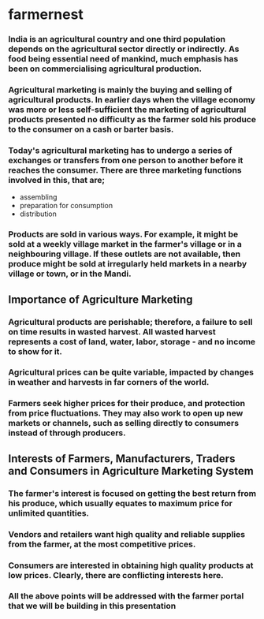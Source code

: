 # farmernest

### India is an agricultural country and one third population depends on the agricultural  sector directly or indirectly. As food being essential need of mankind, much emphasis has been on commercialising agricultural production.

  ### Agricultural marketing is mainly the buying and selling of agricultural products. In earlier days when the village economy was more or less self-sufficient the marketing of agricultural products presented no difficulty as the farmer sold his produce to the consumer on a cash or barter basis.

 ### Today's agricultural marketing has to undergo a series of exchanges or transfers from one person to another before it reaches the consumer. There are three marketing functions involved in this, that are;
* assembling
* preparation for consumption
* distribution

 ### Products are sold in various ways. For example, it might be sold at a weekly village market in the farmer's village or in a neighbouring village. If these outlets are not available, then produce might be sold at irregularly held markets in a nearby village or town, or in the Mandi.

## Importance of Agriculture Marketing

 ### Agricultural products are perishable; therefore, a failure to sell on time results in wasted harvest. All wasted harvest represents a cost of land, water, labor, storage - and no income to show for it.

 ### Agricultural prices can be quite variable, impacted by changes in weather and harvests in far corners of the world.

 ### Farmers seek higher prices for their produce, and protection from price fluctuations. They may also work to open up new markets or channels, such as selling directly to consumers instead of through producers.
 
 ## Interests of Farmers, Manufacturers, Traders and Consumers in Agriculture Marketing System

### The farmer's interest is focused on getting the best return from his produce, which usually equates to maximum price for unlimited quantities.

### Vendors and retailers want high quality and reliable supplies from the farmer, at the most competitive prices.

### Consumers are interested in obtaining high quality products at low prices. Clearly, there are conflicting interests here.

### All the above points will be addressed with the farmer portal that we will be building  in this presentation 
 
 
 
